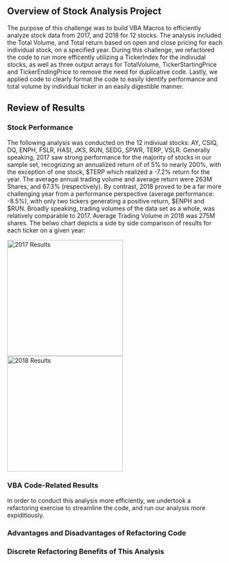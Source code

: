 ## Overview of Stock Analysis Project

The purpose of this challenge was to build VBA Macros to efficiently analyze stock data from 2017, and 2018 for 12 stocks. The analysis included the Total Volume, and Total return based on open and close pricing for each individual stock, on a specified year. During this challenge, we refactored the code to run more efficently utilizing a TickerIndex for the indivudal stocks, as well as three output arrays for TotalVolume, TickerStartingPrice and TickerEndingPrice to remove the need for duplicative code. Lastly, we applied code to clearly format the code to easily identify performance and total volume by individual ticker in an easily digestible manner.

## Review of Results

### Stock Performance
The following analysis was conducted on the 12 indiviual stocks: AY, CSIQ, DQ, ENPH, FSLR, HASI, JKS, RUN, SEDG, SPWR, TERP, VSLR. Generally speaking, 2017 saw strong performance for the majority of stocks in our sample set, recognizing an annualized return of of 5% to nearly 200%, with the exception of one stock, $TERP which realized a -7.2% return for the year. The average annual trading volume and average return were 263M Shares, and 67.3% (respectively). By contrast, 2018 proved to be a far more challenging year from a performance perspective (average performance: -8.5%), with only two tickers generating a positive return, $ENPH and $RUN. Broadly speaking, trading volumes of the data set as a whole, was relatively comparable to 2017. Average Trading Volume in 2018 was 275M shares. The belwo chart depicts a side by side comparison of results for each ticker on a given year:

<img width="270" alt="2017 Results" src="https://user-images.githubusercontent.com/80016496/112729203-02ce2f80-8ef9-11eb-8333-83e8ee2c3147.png">

<img width="269" alt="2018 Results" src="https://user-images.githubusercontent.com/80016496/112729208-0792e380-8ef9-11eb-94bf-97b52c4d8da8.png">

### VBA Code-Related Results
In order to conduct this analysis more efficiently, we undertook a refactoring exercise to streamline the code, and run our analysis more expiditiously.

### Advantages and Disadvantages of Refactoring Code

### Discrete Refactoring Benefits of This Analysis
